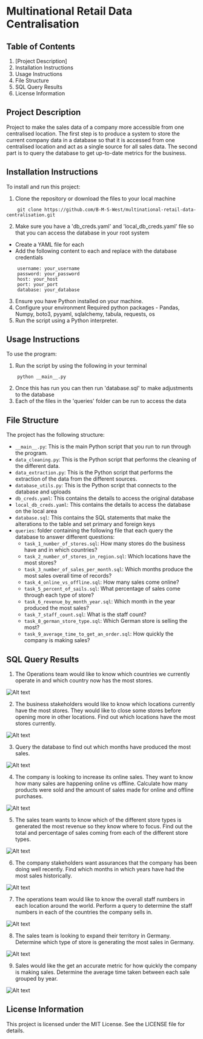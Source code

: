 # Multinational Retail Data Centralisation

## Table of Contents
1. [Project Description]
2. Installation Instructions
3. Usage Instructions
4. File Structure
5. SQL Query Results
6. License Information

## Project Description
Project to make the sales data of a company more accessible from one centralised location. The first step is to produce a system to store the current company data in a database so that it is accessed from one centralised location and act as a single source for all sales data. The second part is to query the database to get up-to-date metrics for the business.

## Installation Instructions
To install and run this project:

1. Clone the repository or download the files to your local machine
```
    git clone https://github.com/B-M-S-West/multinational-retail-data-centralisation.git
```
2. Make sure you have a 'db_creds.yaml' and 'local_db_creds.yaml' file so that you can access the database in your root system
-   Create a YAML file for each
-   Add the following content to each and replace with the database credentials
```
    username: your_username
    password: your_password
    host: your_host
    port: your_port
    database: your_database
```
3. Ensure you have Python installed on your machine.
4. Configure your environment
    Required python packages - Pandas, Numpy, boto3, pyyaml, sqlalchemy, tabula, requests, os
5. Run the script using a Python interpreter.

## Usage Instructions
To use the program:

1. Run the script by using the following in your terminal
```
    python __main__.py
```
2. Once this has run you can then run 'database.sql' to make adjustments to the database
3. Each of the files in the 'queries' folder can be run to access the data

## File Structure
The project has the following structure:

- `__main__.py`: This is the main Python script that you run to run through the program.
- `data_cleaning.py`: This is the Python script that performs the cleaning of the different data.
- `data_extraction.py`: This is the Python script that performs the extraction of the data from the different sources.
- `database_utils.py`: This is the Python script that connects to the database and uploads
- `db_creds.yaml`: This contains the details to access the original database
- `local_db_creds.yaml`: This contains the details to access the database on the local area 
- `database.sql`: This contains the SQL statements that make the alterations to the table and set primary and foreign keys
- `queries`: folder containing the following file that each query the database to answer different questions:
    - `task_1_number_of_stores.sql`: How many stores do the business have and in which countries?
    - `task_2_number_of_stores_in_region.sql`: Which locations have the most stores?
    - `task_3_number_of_sales_per_month.sql`: Which months produce the most sales overall time of records?
    - `task_4_online_vs_offline.sql`: How many sales come online?
    - `task_5_percent_of_sails.sql`: What percentage of sales come through each type of store?
    - `task_6_revenue_by_month_year.sql`: Which month in the year produced the most sales?
    - `task_7_staff_count.sql`: What is the staff count?
    - `task_8_german_store_type.sql`: Which German store is selling the most?
    - `task_9_average_time_to_get_an_order.sql`: How quickly the company is making sales?

## SQL Query Results
1. The Operations team would like to know which countries we currently operate 
in and which country now has the most stores.

![Alt text](results/image.png)

2. The business stakeholders would like to know which locations currently have the most stores.
They would like to close some stores before opening more in other locations.
Find out which locations have the most stores currently.

![Alt text](results/image-1.png)

3. Query the database to find out which months have produced the most sales.

![Alt text](results/image-2.png)

4. The company is looking to increase its online sales.
They want to know how many sales are happening online vs offline.
Calculate how many products were sold and the amount of sales made for online and offline purchases.

![Alt text](results/image-3.png)

5. The sales team wants to know which of the different store types is generated the most revenue so they know where to focus.
Find out the total and percentage of sales coming from each of the different store types.

![Alt text](results/image-4.png)

6. The company stakeholders want assurances that the company has been doing well recently.
Find which months in which years have had the most sales historically.

![Alt text](results/image-5.png)

7. The operations team would like to know the overall staff numbers in each location around the world.
Perform a query to determine the staff numbers in each of the countries the company sells in.

![Alt text](results/image-6.png)

8. The sales team is looking to expand their territory in Germany. 
Determine which type of store is generating the most sales in Germany.

![Alt text](results/image-7.png)

9. Sales would like the get an accurate metric for how quickly the company is making sales.
Determine the average time taken between each sale grouped by year.

![Alt text](results/image-8.png)

## License Information
This project is licensed under the MIT License. See the LICENSE file for details.
